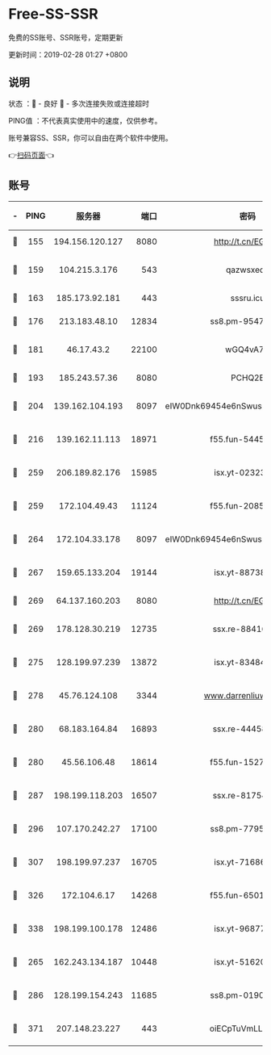 # Free-SS-SSR

免费的SS账号、SSR账号，定期更新

更新时间：2019-02-28 01:27 +0800

## 说明

状态     ：🙂 - 良好 🙁 - 多次连接失败或连接超时

PING值   ：不代表真实使用中的速度，仅供参考。

账号兼容SS、SSR，你可以自由在两个软件中使用。

👉[扫码页面](https://liesauer.github.io/free-ss-ssr.github.io/)👈

## 账号

|-|PING|服务器|端口|密码|加密方式|区域|
|:----:|:----:|:-----:|-----:|:----:|:----:|:----:|
|🙂|155|194.156.120.127|8080|http://t.cn/EGJIyrl|rc4-md5|RU|
|🙂|159|104.215.3.176|543|qazwsxedc|aes-256-gcm|JP|
|🙂|163|185.173.92.181|443|sssru.icu|rc4-md5|RU|
|🙂|176|213.183.48.10|12834|ss8.pm-95470705|rc4-md5|RU|
|🙂|181|46.17.43.2|22100|wGQ4vA7D|aes-256-gcm|RU|
|🙂|193|185.243.57.36|8080|PCHQ2E|rc4-md5|US|
|🙂|204|139.162.104.193|8097|eIW0Dnk69454e6nSwuspv9DmS201tQ0D|aes-256-cfb|JP|
|🙂|216|139.162.11.113|18971|f55.fun-54452704|aes-256-cfb|SG|
|🙂|259|206.189.82.176|15985|isx.yt-02323158|aes-256-cfb|SG|
|🙂|259|172.104.49.43|11124|f55.fun-20858205|aes-256-cfb|SG|
|🙂|264|172.104.33.178|8097|eIW0Dnk69454e6nSwuspv9DmS201tQ0D|aes-256-cfb|SG|
|🙂|267|159.65.133.204|19144|isx.yt-88738711|aes-256-cfb|SG|
|🙂|269|64.137.160.203|8080|http://t.cn/EGJIyrl|rc4-md5|CA|
|🙂|269|178.128.30.219|12735|ssx.re-88416834|aes-256-cfb|SG|
|🙂|275|128.199.97.239|13872|isx.yt-83484213|aes-256-cfb|SG|
|🙂|278|45.76.124.108|3344|www.darrenliuwei.com|aes-256-cfb|AU|
|🙂|280|68.183.164.84|16893|ssx.re-44458033|aes-256-cfb|US|
|🙂|280|45.56.106.48|18614|f55.fun-15279736|aes-256-cfb|US|
|🙂|287|198.199.118.203|16507|ssx.re-81754626|aes-256-cfb|US|
|🙂|296|107.170.242.27|17100|ss8.pm-77954051|aes-256-cfb|US|
|🙂|307|198.199.97.237|16705|isx.yt-71686489|aes-256-cfb|US|
|🙂|326|172.104.6.17|14268|f55.fun-65015566|aes-256-cfb|US|
|🙂|338|198.199.100.178|12486|isx.yt-96877490|aes-256-cfb|US|
|🙂|265|162.243.134.187|10448|isx.yt-51620618|aes-256-cfb|US|
|🙂|286|128.199.154.243|11685|ss8.pm-01906462|aes-256-cfb|SG|
|🙂|371|207.148.23.227|443|oiECpTuVmLLxk4Ts|aes-256-cfb|US|
